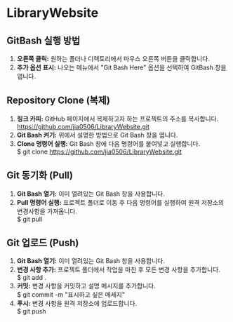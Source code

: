 # LibraryWebsite

## GitBash 실행 방법
1. **오른쪽 클릭:** 원하는 폴더나 디렉토리에서 마우스 오른쪽 버튼을 클릭합니다.
2. **추가 옵션 표시:** 나오는 메뉴에서 "Git Bash Here" 옵션을 선택하여 GitBash 창을 엽니다.

## Repository Clone (복제)
1. **링크 카피:** GitHub 페이지에서 복제하고자 하는 프로젝트의 주소를 복사합니다.  
https://github.com/jia0506/LibraryWebsite.git
2. **Git Bash 켜기:** 위에서 설명한 방법으로 Git Bash 창을 엽니다.
3. **Clone 명령어 실행:** Git Bash 창에 다음 명령어를 붙여넣고 실행합니다.  
$ git clone https://github.com/jia0506/LibraryWebsite.git

## Git 동기화 (Pull)
1. **Git Bash 열기:** 이미 열려있는 Git Bash 창을 사용합니다.
2. **Pull 명령어 실행:** 프로젝트 폴더로 이동 후 다음 명령어를 실행하여 원격 저장소의 변경사항을 가져옵니다.  
$ git pull

## Git 업로드 (Push)
1. **Git Bash 열기:** 이미 열려있는 Git Bash 창을 사용합니다.
2. **변경 사항 추가:** 프로젝트 폴더에서 작업을 마친 후 모든 변경 사항을 추가합니다.  
$ git add .
3. **커밋:** 변경 사항을 커밋하고 설명 메시지를 추가합니다.  
$ git commit -m "표시하고 싶은 메세지"
4. **푸시:** 변경 사항을 원격 저장소에 업로드합니다.  
$ git push
